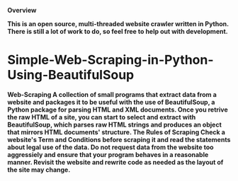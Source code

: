 <img src="https://camo.githubusercontent.com/6c0cfdb3bc952749963b64a93c7a1528dc231581/687474703a2f2f692e696d6775722e636f6d2f77596932436b442e706e67" alt="" data-canonical-src="http://i.imgur.com/wYi2CkD.png" style="max-width:100%;">

<strong>Overview<strong>
  
This is an open source, multi-threaded website crawler written in Python. There is still a lot of work to do, so feel free to help out with development.

# Simple-Web-Scraping-in-Python-Using-BeautifulSoup
Web-Scraping A collection of small programs that extract data from a website and packages it to be useful with the use of BeautifulSoup, a Python package for parsing HTML and XML documents. Once you retrive the raw HTML of a site, you can start to select and extract with BeautifulSoup, which parses raw HTML strings and produces an object that mirrors HTML documents' structure.  The Rules of Scraping Check a website's Term and Conditions before scraping it and read the statements about legal use of the data. Do not request data from the website too aggressiely and ensure that your program behaves in a reasonable manner. Revisit the website and rewrite code as needed as the layout of the site may change.
